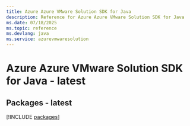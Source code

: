 ```yaml
---
title: Azure Azure VMware Solution SDK for Java
description: Reference for Azure Azure VMware Solution SDK for Java
ms.date: 07/18/2025
ms.topic: reference
ms.devlang: java
ms.service: azurevmwaresolution
---
```

# Azure Azure VMware Solution SDK for Java - latest
## Packages - latest
[!INCLUDE [packages](azure-vmware-solution-index.md)]